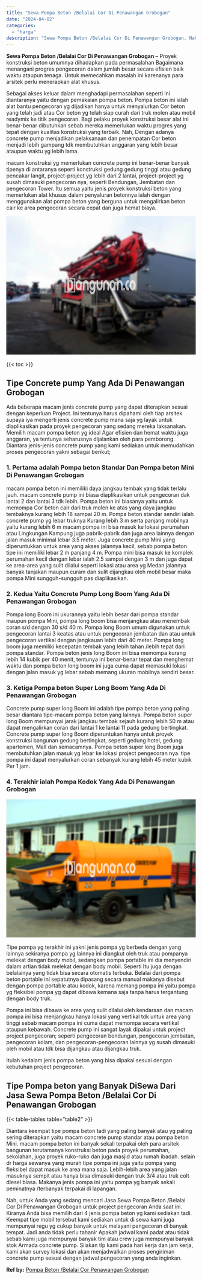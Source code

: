 ```yaml
---
title: "Sewa Pompa Beton /Belalai Cor Di Penawangan Grobogan"
date: "2024-04-02"
categories: 
  - "harga"
description: "Sewa Pompa Beton /Belalai Cor Di Penawangan Grobogan. Nah, untuk Anda yang sedang mencari Jasa Sewa Pompa Beton /Belalai Cor Di Penawangan Grobogan untuk pro..."
---
```


**Sewa Pompa Beton /Belalai Cor Di Penawangan Grobogan** – Proyek konstruksi beton umumnya dihadapkan pada permasalahan Bagaimana menangani progres pengecoran dalam jumlah besar secara efisien baik waktu ataupun tenaga. Untuk memecahkan masalah ini karenanya para arsitek perlu menerapkan alat khusus.

Sebagai akses keluar dalam menghadapi permasalahan seperti ini diantaranya yaitu dengan pemakaian pompa beton. Pompa beton ini ialah alat bantu pengecoran yg dijadikan hanya untuk menyalurkan Cor beton yang telah jadi atau Cor beton yg telah siap curah dari truk molen atau mobil readymix ke titik pengecoran. Bagi pelaku proyek konstruksi besar alat ini benar-benar dibutuhkan sebab mereka memerlukan waktu progres yang tepat dengan kualitas konstruksi yang terbaik. Nah, Dengan adanya concrete pump menjadikan pelaksanaan dan penempatan Cor beton menjadi lebih gampang tdk membutuhkan anggaran yang lebih besar ataupun waktu yg lebih lama.

macam konstruksi yg memerlukan concrete pump ini benar-benar banyak tipenya di antaranya seperti konstruksi gedung gedung tinggi atau gedung pencakar langit, project-project yg lebih dari 2 lantai, project-project yg susah dimasuki pengecoran nya, seperti Bendungan, Jembatan dan pengecoran Tower. Itu semua yaitu jenis proyek konstruksi beton yang memerlukan alat khusus dalam penyaluran betonnya ialah dengan menggunakan alat pompa beton yang berguna untuk mengalirkan beton cair ke area pengecoran secara cepat dan juga hemat biaya.

![Sewa Pompa Beton /Belalai Cor Di Penawangan Grobogan](/images/sewa-concrete-pump-34.png)

{{< toc >}}

## Tipe Concrete pump Yang Ada Di Penawangan Grobogan

Ada beberapa macam jenis concrete pump yang dapat diterapkan sesuai dengan keperluan Project. Ini tentunya harus dipahami oleh tiap arsitek supaya iya mengerti jenis concrete pump mana saja yg layak untuk diaplikasikan pada proyek pengecoran yang sedang mereka laksanakan. Memilih macam pompa beton yg ideal Agar efisien dan hemat waktu juga anggaran, ya tentunya seharusnya dijalankan oleh para pemborong. Diantara jenis-jenis concrete pump yang kami sediakan untuk memudahkan proses pengecoran yakni sebagai berikut;

### 1\. Pertama adalah Pompa beton Standar Dan Pompa beton Mini Di Penawangan Grobogan

macam pompa beton ini memiliki daya jangkau tembak yang tidak terlalu jauh. macam concrete pump ini biasa diaplikasikan untuk pengecoran dak lantai 2 dan lantai 3 tdk lebih. Pompa beton ini biasanya yaitu untuk memompa Cor beton cair dari truk molen ke atas yang daya jangkau tembaknya kurang lebih 18 sampai 20 m. Pompa beton standar sendiri ialah concrete pump yg lebar truknya Kurang lebih 3 m serta panjang mobilnya yaitu kurang lebih 6 m macam pompa ini bisa masuk ke lokasi perumahan atau Lingkungan Kampung juga pabrik-pabrik dan juga area lainnya dengan jalan masuk minimal lebar 3.5 meter. Juga concrete pump Mini yang diperuntukkan untuk area yang akses jalannya kecil, sebab pompa beton tipe ini memiliki lebar 2 m panjang 4 m. Pompa mini bisa masuk ke komplek perumahan kecil dengan lebar ialah 2.5 sampai dengan 3 m dan juga dapat ke area-area yang sulit dilalui seperti lokasi atau area yg Medan jalannya banyak tanjakan maupun curam dan sulit dijangkau oleh mobil besar maka pompa Mini sungguh-sungguh pas diaplikasikan.

### 2\. Kedua Yaitu Concrete Pump Long Boom Yang Ada Di Penawangan Grobogan

Pompa long Boom ini ukurannya yaitu lebih besar dari pompa standar maupun pompa Mini, pompa long boom bisa menjangkau atau menembak coran s/d dengan 30 s/d 40 m. Pompa long Boom umum digunakan untuk pengecoran lantai 3 keatas atau untuk pengecoran jembatan dan atau untuk pengecoran vertikal dengan jangkauan lebih dari 40 meter. Pompa long boom juga memiliki kecepatan tembak yang lebih tahan /lebih tepat dari pompa standar. Pompa beton jenis long Boom ini bisa memompa kurang lebih 14 kubik per 40 menit, tentunya ini benar-benar tepat dan menghemat waktu dan pompa beton long boom ini juga cuma dapat memasuki lokasi dengan jalan masuk yg lebar sebab memang ukuran mobilnya sendiri besar.

### 3\. Ketiga Pompa beton Super Long Boom Yang Ada Di Penawangan Grobogan

Concrete pump super long Boom ini adalah tipe pompa beton yang paling besar diantara tipe-macam pompa beton yang lainnya. Pompa beton super long Boom mempunyai jarak jangkau tembak sejauh kurang lebih 50 m atau dapat mengalirkan coran dari lantai 1 ke lantai 11 pada gedung bertingkat. Concrete pump super long Boom diperuntukan hanya untuk proyek konstruksi bangunan gedung bertingkat, seperti gedung hotel, gedung apartemen, Mall dan semacamnya. Pompa beton super long Boom juga membutuhkan jalan masuk yg lebar ke lokasi project pengecoran nya. tipe pompa ini dapat menyalurkan coran sebanyak kurang lebih 45 meter kubik Per 1 jam.

### 4\. Terakhir ialah Pompa Kodok Yang Ada Di Penawangan Grobogan

![Sewa Pompa Beton /Belalai Cor Di Penawangan Grobogan](/images/sewa-concrete-pump-07.png)

Tipe pompa yg terakhir ini yakni jenis pompa yg berbeda dengan yang lainnya sekiranya pompa yg lainnya ini diangkut oleh truk atau pompanya melekat dengan body mobil, sedangkan pompa portable ini dia menyendiri dalam artian tidak melekat dengan body mobil. Seperti Itu juga dengan belalainya yang tidak bisa secara otomatis terbuka. Belalai dari pompa beton portable ini sepatutnya dipasang secara manual makanya disebut dengan pompa portable atau kodok, karena memang pompa ini yaitu pompa yg fleksibel pompa yg dapat dibawa kemana saja tanpa harus tergantung dengan body truk.

Pompa ini bisa dibawa ke area yang sulit dilalui oleh kendaraan dan macam pompa ini bisa menjangkau hanya lokasi yang vertikal tdk untuk area yang tinggi sebab macam pompa ini cuma dapat memompa secara vertikal ataupun kebawah. Concrete pump ini sangat layak dipakai untuk project project pengecoran; seperti pengecoran bendungan, pengecoran jembatan, pengecoran kolam, dan pengecoran-pengecoran lainnya yg susah dimasuki oleh mobil atau tdk bisa dijangkau atau dijangkau truk.

Itulah kedalam jenis pompa beton yang bisa dipakai sesuai dengan kebutuhan project pengecoran.

## Tipe Pompa beton yang Banyak DiSewa Dari Jasa Sewa Pompa Beton /Belalai Cor Di Penawangan Grobogan

{{< table-tables table="table2" >}}

Diantara keempat tipe pompa beton tadi yang paling banyak atau yg paling sering diterapkan yaitu macam concrete pump standar atau pompa beton Mini. macam pompa beton ini banyak sekali terpakai oleh para arsitek bangunan terutamanya konstruksi beton pada proyek perumahan, sekolahan, juga proyek ruko-ruko dan juga masjid atau rumah ibadah. selain dr harga sewanya yang murah tipe pompa ini juga yaitu pompa yang fleksibel dapat masuk ke area mana saja. Lebih-lebih area yang jalan masuknya sempit atau hanya bisa dimasuki dengan truk 3/4 atau truk colt diesel biasa. Makanya jenis pompa ini yaitu pompa yg banyak sekali peminatnya /terbanyak terpakai di lapangan.

Nah, untuk Anda yang sedang mencari Jasa Sewa Pompa Beton /Belalai Cor Di Penawangan Grobogan untuk project pengecoran Anda saat ini. Kiranya Anda bisa memilih dari 4 jenis pompa beton yg kami sediakan tadi. Keempat tipe mobil tersebut kami sediakan untuk di sewa kami juga mempunyai regu yg cukup banyak untuk melayani pengecoran di banyak tempat. Jadi anda tidak perlu tahanir Apakah jadwal kami padat atau tidak sebab kami juga mempunyai banyak tim atau crew juga mempunyai banyak stok Armada concrete pump. Silakan tlp kami pada hari kerja dan jam kerja, kami akan survey lokasi dan akan menjadwalkan proses pengiriman concrete pump sesuai dengan jadwal pengecoran yang anda inginkan.

**Ref by:** [Pompa Beton /Belalai Cor Penawangan Grobogan](https://id.wikipedia.org/wiki/Pompa)
